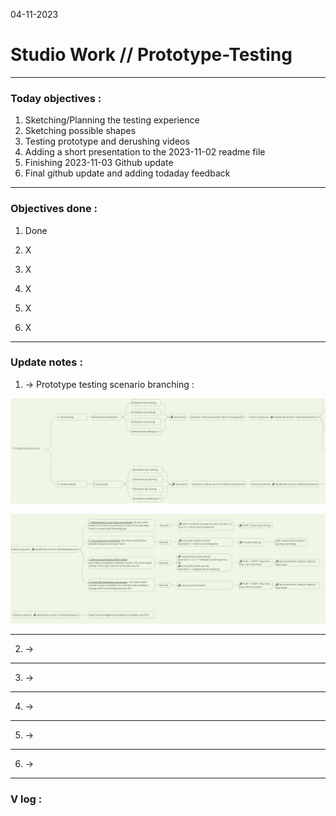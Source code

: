 04-11-2023
# Studio Work // Prototype-Testing

---

### Today objectives :
1. Sketching/Planning the testing experience
2. Sketching possible shapes
3. Testing prototype and derushing videos
4. Adding a short presentation to the 2023-11-02 readme file
5. Finishing 2023-11-03 Github update
6. Final github update and adding todaday feedback
---

### Objectives done : 

1. Done

2. X

3. X

4. X

5. X

6. X

---

### Update notes : 

1. -> 
Prototype testing scenario branching :

![Alt text](2023-11-04-Prototype-testing-scenarios.png)

![Alt text](2023-11-04-Prototype-testing-scenarios-02.png)

---
2. -> 

---
3. -> 

---
4. ->

---
5. -> 

---
6. -> 

---

### V log :
